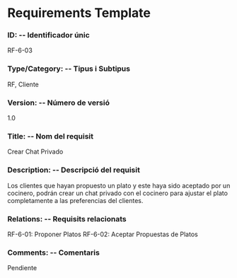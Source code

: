 ﻿# Requirements Template 

### ID: -- Identificador únic 
RF-6-03 

### Type/Category: -- Tipus i Subtipus 
RF, Cliente
 
### Version: -- Número de versió 
1.0
 
### Title: -- Nom del requisit 
Crear Chat Privado

### Description: -- Descripció del requisit 
Los clientes que hayan propuesto un plato y este haya sido aceptado por un cocinero, podrán crear un chat privado con el cocinero para ajustar el plato completamente a las preferencias del clientes.

### Relations: -- Requisits relacionats 
RF-6-01: Proponer Platos
RF-6-02: Aceptar Propuestas de Platos

### Comments: -- Comentaris 
Pendiente
